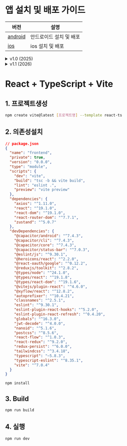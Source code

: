 # 앱 설치 및 배포 가이드
| 버전 | 설명 |
|------|------|
| [android](./README-ANDROID.md) | 안드로이드 설치 및 배포 |
| [ios](./README-IOS.md) | ios 설치 및 배포 |

<details>
<summary>v1.0 (2025)</summary>
v1.0 
 - 대쉬보드: 
 - 할일: 
 - 채팅: 
 - 설정: 
2025.10.18 
 - 프로젝트 생성
2025.10.20
 - 안드로이드 빌드 및 README 개정
</details>
<details>
<summary>v1.1 (2026)</summary>
v1.1
</details>

# React + TypeScript + Vite

## 1. 프로젝트생성
```bash
npm create vite@latest [프로젝트명] --template react-ts
```

## 2. 의존성설치
```json 
// package.json
{
  "name": "frontend",
  "private": true,
  "version": "0.0.0",
  "type": "module",
  "scripts": {
    "dev": "vite",
    "build": "tsc -b && vite build",
    "lint": "eslint .",
    "preview": "vite preview"
  },
  "dependencies": {
    "axios": "^1.11.0",
    "react": "^19.1.0",
    "react-dom": "^19.1.0",
    "react-router-dom": "^7.7.1",
    "zustand": "^5.0.7"
  },
  "devDependencies": {
    "@capacitor/android": "^7.4.3",
    "@capacitor/cli": "^7.4.3",
    "@capacitor/core": "^7.4.3",
    "@capacitor/status-bar": "^7.0.3",
    "@eslint/js": "^9.30.1",
    "@heroicons/react": "^2.2.0",
    "@react-oauth/google": "^0.12.2",
    "@reduxjs/toolkit": "^2.8.2",
    "@types/node": "^24.1.0",
    "@types/react": "^19.1.8",
    "@types/react-dom": "^19.1.6",
    "@vitejs/plugin-react": "^4.6.0",
    "@xyflow/react": "^12.8.2",
    "autoprefixer": "^10.4.21",
    "classnames": "^2.5.1",
    "eslint": "^9.30.1",
    "eslint-plugin-react-hooks": "^5.2.0",
    "eslint-plugin-react-refresh": "^0.4.20",
    "globals": "^16.3.0",
    "jwt-decode": "^4.0.0",
    "nanoid": "^5.1.6",
    "postcss": "^8.5.6",
    "react-flow": "^1.0.3",
    "react-redux": "^9.2.0",
    "redux-persist": "^6.0.0",
    "tailwindcss": "^3.4.18",
    "typescript": "~5.8.3",
    "typescript-eslint": "^8.35.1",
    "vite": "^7.0.4"
  }
}
```
```bash 
npm install
```

## 3. Build
```bash 
npm run build
```
## 4. 실행
```bash
npm run dev
```